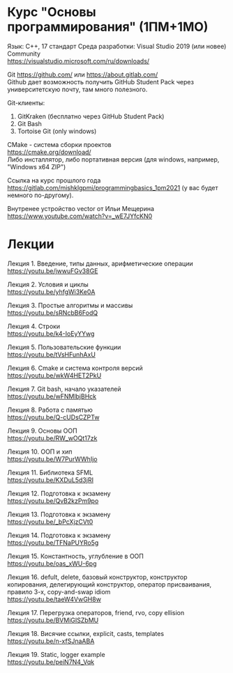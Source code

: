 # Курс "Основы программирования" (1ПМ+1МО)
Язык: С++, 17 стандарт
Среда разработки: Visual Studio 2019 (или новее) Community  
https://visualstudio.microsoft.com/ru/downloads/

Git https://github.com/ или https://about.gitlab.com/  
Github дает возможность получить GitHub Student Pack через университетскую почту, там много полезного.  

Git-клиенты:  
1. GitKraken (бесплатно через GitHub Student Pack)
2. Git Bash
3. Tortoise Git (only windows)  

CMake - система сборки проектов  
https://cmake.org/download/  
Либо инсталлятор, либо портативная версия (для windows, например, "Windows x64 ZIP")

Ссылка на курс прошлого года https://gitlab.com/mishklgpmi/programmingbasics_1pm2021  (у вас будет немного по-другому).  

Внутренее устройство vector от Ильи Мещерина https://www.youtube.com/watch?v=_wE7JYfcKN0  

# Лекции  
Лекция 1. Введение, типы данных, арифметические операции  
https://youtu.be/jwwuFGv38GE   

Лекция 2. Условия и циклы  
https://youtu.be/yhfgWi3Ke0A  

Лекция 3. Простые алгоритмы и массивы  
https://youtu.be/sRNcbB6FodQ  

Лекция 4. Строки  
https://youtu.be/k4-IoEyYYwg  

Лекция 5. Пользовательские функции  
https://youtu.be/tVsHFunhAxU  

Лекция 6. Cmake и система контроля версий  
https://youtu.be/wkW4HET2PkU  

Лекция 7. Git bash, начало указателей  
https://youtu.be/wFNMlbjBHck  

Лекция 8. Работа с памятью  
https://youtu.be/Q-cUDsCZPTw  

Лекция 9. Основы ООП  
https://youtu.be/RW_wOQt17zk  

Лекция 10. ООП и хип  
https://youtu.be/W7PurWWhIjo  

Лекция 11. Библиотека SFML  
https://youtu.be/KXDuL5d3jRI  

Лекция 12. Подготовка к экзамену  
https://youtu.be/QvB2kzPm9po  

Лекция 13. Подготовка к экзамену  
https://youtu.be/_bPcXjzCVt0  

Лекция 14. Подготовка к экзамену  
https://youtu.be/TFNaPUYRo5g  

Лекция 15. Константность, углубление в ООП  
https://youtu.be/oas_xWU-6pg  

Лекция 16. defult, delete, базовый конструктор, конструктор копирования, делегирующий конструктор, 
оператор присваивания, правило 3-х, copy-and-swap idiom  
https://youtu.be/taeW4VwGH8w  

Лекция 17. Перегрузка операторов, friend, rvo, copy ellision  
https://youtu.be/BVMiGISZbMU  

Лекция 18. Висячие ссылки, explicit, casts, templates  
https://youtu.be/n-xfSJnaABA  

Лекция 19. Static, logger example  
https://youtu.be/peiN7N4_Vqk  